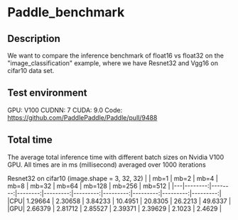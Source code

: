 # Paddle_benchmark

## Description
We want to compare the inference benchmark of float16 vs float32 on the "image_classification" example, where we have Resnet32 and Vgg16 on cifar10 data set.

## Test environment
GPU: V100
CUDNN: 7
CUDA: 9.0
Code: https://github.com/PaddlePaddle/Paddle/pull/9488

## Total time
The average total inference time with different batch sizes on Nvidia V100 GPU.
All times are in ms (millisecond) averaged over 1000 iterations

Resnet32 on cifar10 (image.shape = 3, 32, 32)
|   |    mb=1 |    mb=2 |    mb=4 |    mb=8 |    mb=32 |   mb=64 |   mb=128 |   mb=256 |   mb=512 |
|---|--------:|--------:|--------:|---------:|---------:|---------:|---------:|---------:|---------:|
|CPU| 1.29664 | 2.30658 | 3.84233 | 10.4951  | 20.8305  |  26.2213 |  49.6337 |
|GPU| 2.66379 | 2.81712 | 2.85527 |  2.39371 |  2.39629 |   2.1023 |   2.4629 |
